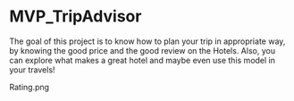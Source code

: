 # MVP_TripAdvisor

The goal of this project is to know how to plan your trip in appropriate way, by knowing the good price and the good review on the Hotels. Also, you can explore what makes a great hotel and maybe even use this model in your travels! 

Rating.png

